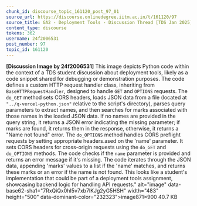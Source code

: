```yaml
---
chunk_id: discourse_topic_161120_post_97_01
source_url: https://discourse.onlinedegree.iitm.ac.in/t/161120/97
source_title: GA2 - Deployment Tools - Discussion Thread [TDS Jan 2025]
content_type: discourse
tokens: 362
username: 24f2006531
post_number: 97
topic_id: 161120
---
```


**[Discussion Image by 24f2006531]** This image depicts Python code within the context of a TDS student discussion about deployment tools, likely as a code snippet shared for debugging or demonstration purposes. The code defines a custom HTTP request handler class, inheriting from `BaseHTTPRequestHandler`, designed to handle `GET` and `OPTIONS` requests. The `do_GET` method sets CORS headers, loads JSON data from a file (located at `"../q-vercel-python.json"` relative to the script's directory), parses query parameters to extract names, and then searches for marks associated with those names in the loaded JSON data. If no names are provided in the query string, it returns a JSON error indicating the missing parameter; if marks are found, it returns them in the response, otherwise, it returns a "Name not found" error. The `do_OPTIONS` method handles CORS preflight requests by setting appropriate headers.ased on the 'name' parameter. It sets CORS headers for cross-origin requests using the `do_GET` and `do_OPTIONS` methods. The code checks if the `name` parameter is provided and returns an error message if it's missing. The code iterates through the JSON data, appending 'marks' values to a list if the 'name' matches, and returns these marks or an error if the name is not found. This looks like a student's implementation that could be part of a deployment tools assignment, showcasing backend logic for handling API requests." alt="image" data-base62-sha1="7RxQiQx0hI5v7xb7lKJg2yG5HSH" width="483" height="500" data-dominant-color="232323">image871×900 40.7 KB
